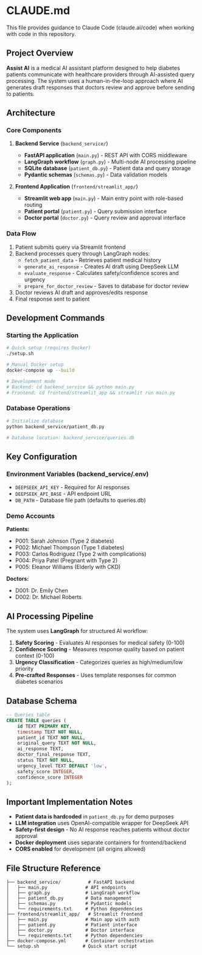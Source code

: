 # CLAUDE.md

This file provides guidance to Claude Code (claude.ai/code) when working with code in this repository.

## Project Overview

**Assist AI** is a medical AI assistant platform designed to help diabetes patients communicate with healthcare providers through AI-assisted query processing. The system uses a human-in-the-loop approach where AI generates draft responses that doctors review and approve before sending to patients.

## Architecture

### Core Components

1. **Backend Service** (`backend_service/`)
   - **FastAPI application** (`main.py`) - REST API with CORS middleware
   - **LangGraph workflow** (`graph.py`) - Multi-node AI processing pipeline
   - **SQLite database** (`patient_db.py`) - Patient data and query storage
   - **Pydantic schemas** (`schemas.py`) - Data validation models

2. **Frontend Application** (`frontend/streamlit_app/`)
   - **Streamlit web app** (`main.py`) - Main entry point with role-based routing
   - **Patient portal** (`patient.py`) - Query submission interface
   - **Doctor portal** (`doctor.py`) - Query review and approval interface

### Data Flow

1. Patient submits query via Streamlit frontend
2. Backend processes query through LangGraph nodes:
   - `fetch_patient_data` - Retrieves patient medical history
   - `generate_ai_response` - Creates AI draft using DeepSeek LLM
   - `evaluate_response` - Calculates safety/confidence scores and urgency
   - `prepare_for_doctor_review` - Saves to database for doctor review
3. Doctor reviews AI draft and approves/edits response
4. Final response sent to patient

## Development Commands

### Starting the Application
```bash
# Quick setup (requires Docker)
./setup.sh

# Manual Docker setup
docker-compose up --build

# Development mode
# Backend: cd backend_service && python main.py
# Frontend: cd frontend/streamlit_app && streamlit run main.py
```

### Database Operations
```bash
# Initialize database
python backend_service/patient_db.py

# Database location: backend_service/queries.db
```

## Key Configuration

### Environment Variables (backend_service/.env)
- `DEEPSEEK_API_KEY` - Required for AI responses
- `DEEPSEEK_API_BASE` - API endpoint URL
- `DB_PATH` - Database file path (defaults to queries.db)

### Demo Accounts
**Patients:**
- P001: Sarah Johnson (Type 2 diabetes)
- P002: Michael Thompson (Type 1 diabetes)  
- P003: Carlos Rodriguez (Type 2 with complications)
- P004: Priya Patel (Pregnant with Type 2)
- P005: Eleanor Williams (Elderly with CKD)

**Doctors:**
- D001: Dr. Emily Chen
- D002: Dr. Michael Roberts

## AI Processing Pipeline

The system uses **LangGraph** for structured AI workflow:

1. **Safety Scoring** - Evaluates AI responses for medical safety (0-100)
2. **Confidence Scoring** - Measures response quality based on patient context (0-100)  
3. **Urgency Classification** - Categorizes queries as high/medium/low priority
4. **Pre-crafted Responses** - Uses template responses for common diabetes scenarios

## Database Schema

```sql
-- Queries table
CREATE TABLE queries (
    id TEXT PRIMARY KEY,
    timestamp TEXT NOT NULL,
    patient_id TEXT NOT NULL,
    original_query TEXT NOT NULL,
    ai_response TEXT,
    doctor_final_response TEXT,
    status TEXT NOT NULL,
    urgency_level TEXT DEFAULT 'low',
    safety_score INTEGER,
    confidence_score INTEGER
);
```

## Important Implementation Notes

- **Patient data is hardcoded** in `patient_db.py` for demo purposes
- **LLM integration** uses OpenAI-compatible wrapper for DeepSeek API
- **Safety-first design** - No AI response reaches patients without doctor approval
- **Docker deployment** uses separate containers for frontend/backend
- **CORS enabled** for development (all origins allowed)

## File Structure Reference

```
├── backend_service/          # FastAPI backend
│   ├── main.py              # API endpoints
│   ├── graph.py             # LangGraph workflow
│   ├── patient_db.py        # Data management
│   ├── schemas.py           # Pydantic models
│   └── requirements.txt     # Python dependencies
├── frontend/streamlit_app/   # Streamlit frontend  
│   ├── main.py              # Main app with auth
│   ├── patient.py           # Patient interface
│   ├── doctor.py            # Doctor interface
│   └── requirements.txt     # Python dependencies
├── docker-compose.yml       # Container orchestration
└── setup.sh                # Quick start script
```